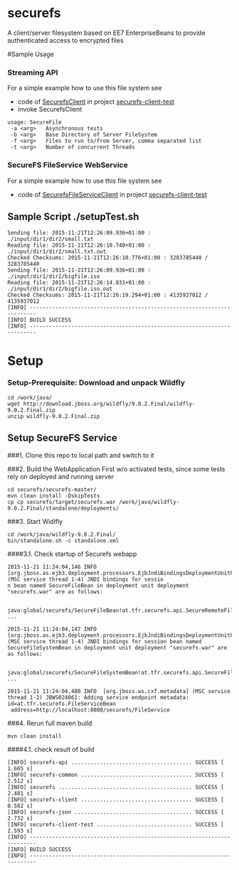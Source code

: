 # securefs
A client/server filesystem based on EE7 EnterpriseBeans to provide authenticated access to encrypted files 

#Sample Usage
### Streaming API
For a simple example how to use this file system see 
* code of [SecurefsClient](securefs-master/securefs-client-test/src/main/java/at/tfr/securefs/client/SecurefsClient.java "at.tfr.securefs.client.SecurefsClient.java") in project [securefs-client-test](securefs-master/securefs-client-test/)
* invoke SecurefsClient 
```
usage: SecureFile
 -a <arg>   Asynchronous tests
 -b <arg>   Base Directory of Server FileSystem
 -f <arg>   Files to run to/from Server, comma separated list
 -t <arg>   Number of concurrent Threads
```
### SecureFS FileService WebService 
For a simple example how to use this file system see 
* code of [SecurefsFileServiceClient](securefs-master/securefs-client-test/src/main/java/at/tfr/securefs/client/SecurefsFileServiceClient.java "at.tfr.securefs.client.SecurefsFileServiceClient.java") in project [securefs-client-test](securefs-master/securefs-client-test/)

## Sample Script ./setupTest.sh
```
Sending file: 2015-11-21T12:26:09.936+01:00 : ./input/dir1/dir2/small.txt
Reading file: 2015-11-21T12:26:10.740+01:00 : ./input/dir1/dir2/small.txt.out
Checked Checksums: 2015-11-21T12:26:10.776+01:00 : 3283785440 / 3283785440
Sending file: 2015-11-21T12:26:09.936+01:00 : ./input/dir1/dir2/bigfile.iso
Reading file: 2015-11-21T12:26:14.831+01:00 : ./input/dir1/dir2/bigfile.iso.out
Checked Checksums: 2015-11-21T12:26:19.294+01:00 : 4135937012 / 4135937012
[INFO] ------------------------------------------------------------------------
[INFO] BUILD SUCCESS
[INFO] ------------------------------------------------------------------------
``` 

# Setup
### Setup-Prerequisite: Download and unpack Wildfly

    cd /work/java/
    wget http://download.jboss.org/wildfly/9.0.2.Final/wildfly-9.0.2.Final.zip 
    unzip wildfly-9.0.2.Final.zip

## Setup SecureFS Service

###1. Clone this repo to local path and switch to it

###2. Build the WebApplication
First w/o activated tests, since some tests rely on deployed and running server

    cd securefs/securefs-master/
    mvn clean install -DskipTests
    cp cp securefs/target/securefs.war /work/java/wildfly-9.0.2.Final/standalone/deployments/

###3. Start Widlfly

    cd /work/java/wildfly-9.0.2.Final/
    bin/standalone.sh -c standalone.xml

####3.1. Check startup of Securefs webapp

```
2015-11-21 11:24:04,146 INFO  [org.jboss.as.ejb3.deployment.processors.EjbJndiBindingsDeploymentUnitProcessor] (MSC service thread 1-4) JNDI bindings for sessio
n bean named SecureFileBean in deployment unit deployment "securefs.war" are as follows:

        java:global/securefs/SecureFileBean!at.tfr.securefs.api.SecureRemoteFile
...

2015-11-21 11:24:04,147 INFO  [org.jboss.as.ejb3.deployment.processors.EjbJndiBindingsDeploymentUnitProcessor] (MSC service thread 1-4) JNDI bindings for session bean named SecureFileSystemBean in deployment unit deployment "securefs.war" are as follows:

        java:global/securefs/SecureFileSystemBean!at.tfr.securefs.api.SecureFileSystemItf
...

2015-11-21 11:24:04,480 INFO  [org.jboss.ws.cxf.metadata] (MSC service thread 1-2) JBWS024061: Adding service endpoint metadata: id=at.tfr.securefs.FileServiceBean
 address=http://localhost:8080/securefs/FileService
```

###4. Rerun full maven build

```
mvn clean install
```

####4.1. check result of build

```
[INFO] securefs-api ...................................... SUCCESS [  1.665 s]
[INFO] securefs-common ................................... SUCCESS [  2.512 s]
[INFO] securefs .......................................... SUCCESS [  2.481 s]
[INFO] securefs-client ................................... SUCCESS [  0.582 s]
[INFO] securefs-json ..................................... SUCCESS [  2.732 s]
[INFO] securefs-client-test .............................. SUCCESS [  2.593 s]
[INFO] ------------------------------------------------------------------------
[INFO] BUILD SUCCESS
[INFO] ------------------------------------------------------------------------
```
